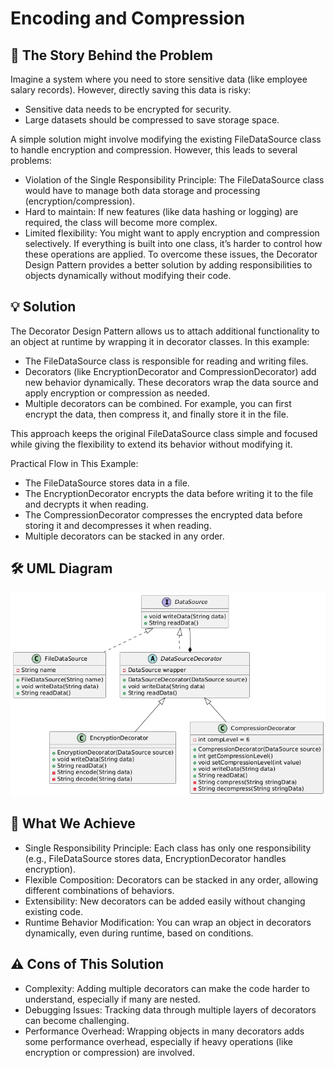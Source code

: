 # Encoding and Compression

## 📖 The Story Behind the Problem

Imagine a system where you need to store sensitive data (like employee salary records). However, directly saving this data is risky:

* Sensitive data needs to be encrypted for security.
* Large datasets should be compressed to save storage space.

A simple solution might involve modifying the existing FileDataSource class to handle encryption and compression. However, this leads to several problems:

* Violation of the Single Responsibility Principle: The FileDataSource class would have to manage both data storage and processing (encryption/compression).
* Hard to maintain: If new features (like data hashing or logging) are required, the class will become more complex.
* Limited flexibility: You might want to apply encryption and compression selectively. If everything is built into one class, it’s harder to control how these operations are applied.
To overcome these issues, the Decorator Design Pattern provides a better solution by adding responsibilities to objects dynamically without modifying their code.

## 💡 Solution

The Decorator Design Pattern allows us to attach additional functionality to an object at runtime by wrapping it in decorator classes. In this example:

* The FileDataSource class is responsible for reading and writing files.
* Decorators (like EncryptionDecorator and CompressionDecorator) add new behavior dynamically. These decorators wrap the data source and apply encryption or compression as needed.
* Multiple decorators can be combined. For example, you can first encrypt the data, then compress it, and finally store it in the file.

This approach keeps the original FileDataSource class simple and focused while giving the flexibility to extend its behavior without modifying it.

Practical Flow in This Example:
* The FileDataSource stores data in a file.
* The EncryptionDecorator encrypts the data before writing it to the file and decrypts it when reading.
* The CompressionDecorator compresses the encrypted data before storing it and decompresses it when reading.
* Multiple decorators can be stacked in any order.

## 🛠️ UML Diagram

![Encoding and Compression uml](uml.png)

## 🎯 What We Achieve

* Single Responsibility Principle: Each class has only one responsibility (e.g., FileDataSource stores data, EncryptionDecorator handles encryption).
* Flexible Composition: Decorators can be stacked in any order, allowing different combinations of behaviors.
* Extensibility: New decorators can be added easily without changing existing code.
* Runtime Behavior Modification: You can wrap an object in decorators dynamically, even during runtime, based on conditions.

## ⚠️ Cons of This Solution

* Complexity: Adding multiple decorators can make the code harder to understand, especially if many are nested.
* Debugging Issues: Tracking data through multiple layers of decorators can become challenging.
* Performance Overhead: Wrapping objects in many decorators adds some performance overhead, especially if heavy operations (like encryption or compression) are involved.

